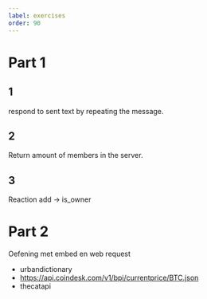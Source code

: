 ```yaml
---
label: exercises
order: 90
---
```


# Part 1
## 1
respond to sent text by repeating the message.
## 2
Return amount of members in the server.
## 3 
Reaction add -> is_owner

# Part 2
Oefening met embed en web request 
- urbandictionary
- https://api.coindesk.com/v1/bpi/currentprice/BTC.json
- thecatapi
